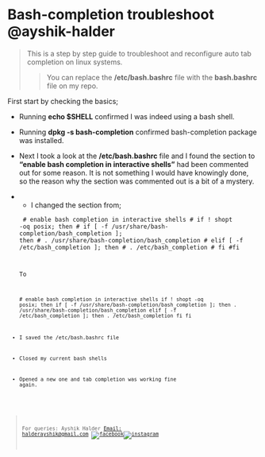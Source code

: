 # Bash-completion troubleshoot @ayshik-halder

> This is a step by step guide to troubleshoot and reconfigure auto tab completion on linux systems.
   >>You can replace the  **/etc/bash.bashrc**  file with the **bash.bashrc** file on my repo. 


First start by checking the basics;

-   Running  **echo $SHELL**  confirmed I was indeed using a bash shell.
 - Running **dpkg -s bash-completion** confirmed bash-completion package was installed.
 - Next I took a look at the **/etc/bash.bashrc** file and I found the section to **“enable bash completion in interactive shells”** had been commented out for some reason. It is not something I would have knowingly done, so the reason why the section was commented out is a bit of a mystery.
 - -   I changed the section from;

	<code>  # enable bash completion in interactive shells
	    # if ! shopt -oq posix; then
	    #  if [ -f /usr/share/bash-completion/bash_completion ]; then
	    #  . /usr/share/bash-completion/bash_completion
	    #  elif [ -f /etc/bash_completion ]; then
	    #    . /etc/bash_completion
	    #  fi
	    #fi
	    
    To

	<code># enable bash completion in interactive shells
if ! shopt -oq posix; then
  if [ -f /usr/share/bash-completion/bash_completion ]; then
    . /usr/share/bash-completion/bash_completion
  elif [ -f /etc/bash_completion ]; then
    . /etc/bash_completion
  fi
fi

-   I saved the /etc/bash.bashrc file
-   Closed my current bash shells
-   Opened a new one and tab completion was working fine again.

> For queries:
Ayshik Halder
[Email: halderayshik@gmail.com](mailto:halderayshik@gmail.com)
[![facebook](https://cdn1.designhill.com/assets/dh/images/email-signature/social_media/facebook.png)](https://www.facebook.com/ayshik.godshadow)[![instagram](https://cdn1.designhill.com/assets/dh/images/email-signature/social_media/instagram.png)](https://www.instagram.com/ayshik2k)

[  
](https://www.designhill.com/email-signature-generator)




